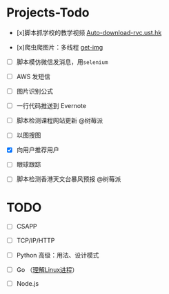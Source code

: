 # Projects-Todo

- [x]脚本抓学校的教学视频 [Auto-download-rvc.ust.hk](https://github.com/firiceguo/Auto-download-rvc.ust.hk)

- [x]爬虫爬图片：多线程 [get-img](https://github.com/firiceguo/get-img)

- [ ] 脚本模仿微信发消息，用`selenium`

- [ ] AWS 发短信

- [ ] 图片识别公式

- [ ] 一行代码推送到 Evernote

- [ ] 脚本检测课程网站更新 @树莓派

- [ ] 以图搜图

- [x] 向用户推荐用户

- [ ] 眼球跟踪

- [ ] 脚本检测香港天文台暴风预报 @树莓派

# TODO

- [ ] CSAPP

- [ ] TCP/IP/HTTP

- [ ] Python 高级：用法、设计模式

- [ ] Go （[理解Linux进程](https://github.com/tobegit3hub/understand_linux_process)）

- [ ] Node.js

